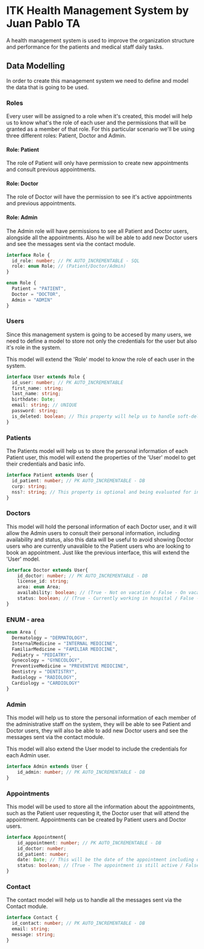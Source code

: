 # ITK Health Management System by Juan Pablo TA

A health management system is used to improve the organization structure and performance for the patients and medical staff daily tasks.

## Data Modelling

In order to create this management system we need to define and model the data that is going to be used.

### Roles

Every user will be assigned to a role when it's created, this model will help us to know what's the role of each user and the permissions that will be granted as a member of that role. For this particular scenario we'll be using three different roles: Patient, Doctor and Admin. 

#### Role: Patient
The role of Patient will only have permission to create new appointments and consult previous appointments. 

#### Role: Doctor
The role of Doctor will have the permission to see it's active appointments and previous appointments. 

#### Role: Admin
The Admin role will have permissions to see all Patient and Doctor users, alongside all the appointments. Also he will be able to add new Doctor users and see the messages sent via the contact module.

```ts
interface Role {
  id_role: number; // PK AUTO_INCREMENTABLE - SQL
  role: enum Role; // (Patient/Doctor/Admin)
}
```

```ts
enum Role {
  Patient = "PATIENT",
  Doctor = "DOCTOR",
  Admin = "ADMIN"
}
```

### Users

Since this management system is going to be accesed by many users, we need to define a model to store not only the credentials for the user but also it's role in the system.

This model will extend the 'Role' model to know the role of each user in the system.

```ts
interface User extends Role {
  id_user: number; // PK AUTO_INCREMENTABLE
  first_name: string;
  last_name: string;
  birthdate: Date;
  email: string; // UNIQUE
  password: string;
  is_deleted: boolean; // This property will help us to handle soft-deletes
}
```

### Patients

The Patients model will help us to store the personal information of each Patient user, this model will extend the properties of the 'User' model to get their credentials and basic info.

```ts
interface Patient extends User {
  id_patient: number; // PK AUTO_INCREMENTABLE - DB
  curp: string;
  nss?: string; // This property is optional and being evaluated for inclusion
}
```

### Doctors

This model will hold the personal information of each Doctor user, and it will allow the Admin users to consult their personal information, including availability and status, also this data will be useful to avoid showing Doctor users who are currently unavalible to the Patient users who are looking to book an appointment. Just like the previous interface, this will extend the 'User' model. 

```ts
interface Doctor extends User{
    id_doctor: number; // PK AUTO_INCREMENTABLE - DB
    license_id: string;
    area: enum Area; 
    availability: boolean; // (True - Not on vacation / False - On vacation or Day Off)
    status: boolean; // (True - Currently working in hospital / False - No longer working in hospital)
}
```

### ENUM - area
```ts
enum Area {
  Dermatology = "DERMATOLOGY",
  InternalMedicine = "INTERNAL MEDICINE",
  FamiliarMedicine = "FAMILIAR MEDICINE",
  Pediatry = "PEDIATRY",
  Gynecology = "GYNECOLOGY",
  PreventiveMedicine = "PREVENTIVE MEDICINE",
  Dentistry = "DENTISTRY",
  Radiology = "RADIOLOGY",
  Cardiology = "CARDIOLOGY"  
}
```

### Admin

This model will help us to store the personal information of each member of the administrative staff on the system, they will be able to see Patient and Doctor users, they will also be able to add new Doctor users and see the messages sent via the contact module.

This model will also extend the User model to include the credentials for each Admin user.

```ts
interface Admin extends User {
    id_admin: number; // PK AUTO_INCREMENTABLE - DB
}
```

### Appointments

This model will be used to store all the information about the appointments, such as the Patient user requesting it, the Doctor user that will attend the appointment. Appointments can be created by Patient users and Doctor users.

```ts
interface Appointment{
    id_appointment: number; // PK AUTO_INCREMENTABLE - DB
    id_doctor: number;
    id_patient: number;
    date: Date; // This will be the date of the appointment including date and time
    status: boolean; // (True - The appointment is still active / False - The appointment was completed or canceled)
}
```

### Contact

The contact model will help us to handle all the messages sent via the Contact module.

```ts
interface Contact {
  id_contact: number; // PK AUTO_INCREMENTABLE - DB
  email: string;
  message: string; 
}
```
